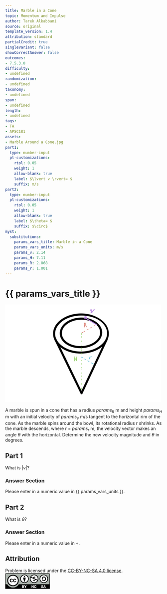 ```yaml
---
title: Marble in a Cone
topic: Momentum and Impulse
author: Tarek Alkabbani
source: original
template_version: 1.4
attribution: standard
partialCredit: true
singleVariant: false
showCorrectAnswer: false
outcomes:
- 7.5.3.0
difficulty:
- undefined
randomization:
- undefined
taxonomy:
- undefined
span:
- undefined
length:
- undefined
tags:
- TA
- APSC181
assets:
- Marble Around a Cone.jpg
part1:
  type: number-input
  pl-customizations:
    rtol: 0.05
    weight: 1
    allow-blank: true
    label: $\lvert v \rvert= $
    suffix: m/s
part2:
  type: number-input
  pl-customizations:
    rtol: 0.05
    weight: 1
    allow-blank: true
    label: $\theta= $
    suffix: $\circ$
myst:
  substitutions:
    params_vars_title: Marble in a Cone
    params_vars_units: m/s
    params_v: 2.14
    params_H: 7.11
    params_R: 2.868
    params_r: 1.001
---
```

# {{ params_vars_title }}
<img src="Marble Around a Cone.jpg" width=500>

A marble is spun in a cone that has a radius ${{params_R}}$ m and height ${{params_H}}$ m with an initial velocity of ${{params_v}}$ m/s tangent to the horizontal rim of the cone. As the marble spins around the bowl, its rotational radius r shrinks. As the marble descends, where r  = ${{params_r}}$ m, the velocity vector makes an angle $\theta$ with the horizontal. Determine the new velocity magnitude and $\theta$ in degrees.

## Part 1

What is $\lvert v \rvert$?

### Answer Section

Please enter in a numeric value in {{ params_vars_units }}.

## Part 2

What is $\theta$?

### Answer Section

Please enter in a numeric value in $\circ$.

## Attribution

Problem is licensed under the [CC-BY-NC-SA 4.0 license](https://creativecommons.org/licenses/by-nc-sa/4.0/).<br> ![The Creative Commons 4.0 license requiring attribution-BY, non-commercial-NC, and share-alike-SA license.](https://raw.githubusercontent.com/firasm/bits/master/by-nc-sa.png)
